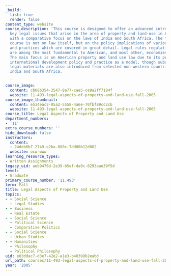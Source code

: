 ```yaml
---
_build:
  list: true
  render: false
content_type: website
course_description: 'This course is designed to offer an advanced introduction to
  key legal issues that arise in the area of property and land-use in American law,
  with a comparative focus on the laws of India and South Africa. The focus of the
  course is not on law itself, but on the policy implications of various rules, doctrines
  and practices which are covered in great detail. Legal rules regulating property
  are among the most fundamental to American, and most other, economies and societies.
  The main focus is on American property and land use law due to its prominence in
  international development policy and practice as a model, though substantial comparative
  legal materials are also introduced from selected non-western countries such as
  India and South Africa.

  '
course_image:
  content: cb68b354-3547-8a77-cae5-ce9a2ff7184f
  website: 11-493-legal-aspects-of-property-and-land-use-fall-2005
course_image_thumbnail:
  content: e514eac2-05a2-5558-4a6e-70fbf89cc2cb
  website: 11-493-legal-aspects-of-property-and-land-use-fall-2005
course_title: Legal Aspects of Property and Land Use
department_numbers:
- '11'
extra_course_numbers: ''
hide_download: false
instructors:
  content:
  - 24deb6b7-2749-e2ba-080c-7dd80b12d082
  website: ocw-www
learning_resource_types:
- Written Assignments
legacy_uid: aeb9476d-2e39-b5ef-da9c-8293aae39f5d
level:
- Graduate
primary_course_number: '11.493'
term: Fall
title: Legal Aspects of Property and Land Use
topics:
- - Social Science
  - Legal Studies
- - Business
  - Real Estate
- - Social Science
  - Political Science
  - Comparative Politics
- - Social Science
  - Urban Studies
- - Humanities
  - Philosophy
  - Political Philosophy
uid: e03ddac7-d3e7-42e2-a1e3-b40398b2eabd
url_path: courses/11-493-legal-aspects-of-property-and-land-use-fall-2005
year: '2005'
---
```

